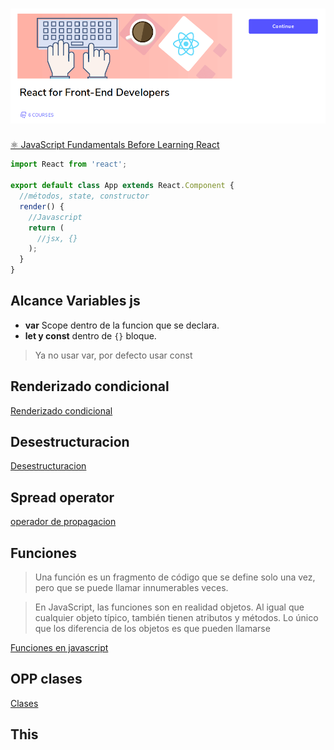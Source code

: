 <h1 align=center>
  <img src="assets/imgs/portada.png" alt="portada">
</h1>

[⚛️ JavaScript Fundamentals Before Learning React](https://www.educative.io/courses/javascript-fundamentals-before-learning-react)

```jsx
import React from 'react';

export default class App extends React.Component {
  //métodos, state, constructor
  render() {
    //Javascript
    return (
      //jsx, {}
    );
  }
}
```

## Alcance Variables js

- **var** Scope dentro de la funcion que se declara.
- **let y const** dentro de `{}` bloque.

> Ya no usar var, por defecto usar const

## Renderizado condicional

[Renderizado condicional](./conditional-rendering/README.md)

## Desestructuracion

[Desestructuracion](./destructuring/README.md)

## Spread operator

[operador de propagacion](./spread-operator/README.md)

## Funciones

> Una función es un fragmento de código que se define solo una vez, pero que se puede llamar innumerables veces.

> En JavaScript, las funciones son en realidad objetos. Al igual que cualquier objeto típico, también tienen atributos y métodos. Lo único que los diferencia de los objetos es que pueden llamarse

[Funciones en javascript](https://github.com/jhonPariona/_curso-react-educative/tree/main/funciones#funciones)

## OPP clases
[Clases](https://github.com/jhonPariona/_curso-react-educative/tree/main/oop#oop)

## This
